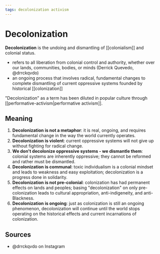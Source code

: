 ```yaml
---
tags: decolonization activism
---
```


# Decolonization

**Decolonization** is the undoing and dismantling of [[colonialism]] and colonial status.

- refers to all liberation from colonial control and authority, whether over our lands, communities, bodies, or minds (Derrick Quevedo, @drrckqvdo)
- an ongoing process that involves radical, fundamental changes to complete dismantling of current oppressive systems founded by historical [[colonization]]

"Decolonization" as a term has been diluted in popular culture through [[performative-activism|performative activism]].

## Meaning

1. **Decolonization is not a metaphor**: it is real, ongoing, and requires fundamental change in the way the world currently operates.
2. **Decolonization is violent**: current oppressive systems will not give up without fighting for radical change.
3. **We don't decolonize oppressive systems - we dismantle them**: colonial systems are inherently oppressive; they cannot be reformed and rather must be dismantled.
4. **Decolonization is communal**: toxic individualism is a colonial mindset and leads to weakness and easy exploitation; decolonization is a progress done in solidarity.
5. **Decolonization is not pre-colonial**: colonization has had permanent effects on lands and peoples; basing "decolonization" on only pre-colonization leads to cultural appropriation, anti-indigeneity, and anti-Blackness.
6. **Decolonization is ongoing**: just as colonization is still an ongoing phenomenon, decolonization will continue until the world stops operating on the historical effects and current incarnations of colonization.

## Sources

- @drrckqvdo on Instagram
